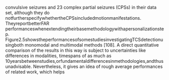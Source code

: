 convulsive seizures and 23 complex partial seizures (CPSs) in their data set, although they do
notfurtherspecifywhethertheCPSsincludedmotionmanifestations. TheyreportbetterFAR
performanceswhenextendingtheirbasemethodologywithapersonalizationstep.
Figure2.5showstheperformancesofsomestudiesinvestigatingTCSdetectionusingboth
monomodal and multimodal methods [108]. A direct quantitative comparison of the results
in this way is subject to uncertainties like differences in modalities, timespans of as much as
10yearsbetweenstudies,orfundamentaldifferencesinmethodologies,andthusunadvisable.
Nevertheless, it gives an idea of rough average performances of related work, which helps